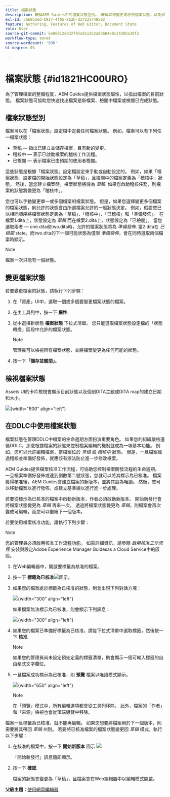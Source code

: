 ```yaml
---
title: 檔案狀態
description: 瞭解AEM Guides中的檔案狀態型別。 瞭解如何變更或檢視檔案狀態，以及如何在DDLC中使用檔案狀態。
exl-id: 3a68b2ed-b917-4f05-8b2b-d2722a740502
feature: Authoring, Features of Web Editor, Document State
role: User
source-git-commit: be06612d832785a91a3b2a89b84e0c2438ba30f2
workflow-type: tm+mt
source-wordcount: '936'
ht-degree: 0%

---
```


# 檔案狀態 {#id1821HC00URO}

為了管理檔案的整備程度，AEM Guides提供檔案狀態屬性，以指出檔案的目前狀態。 檔案狀態可協助您快速找出檔案是新檔案、檢閱中檔案或檢閱已完成狀態。

## 檔案狀態型別

檔案可以在「檔案狀態」設定檔中定義任何檔案狀態。 例如，檔案可以有下列任一檔案狀態：

- 草稿 — 指出已建立並儲存檔案，且有新的變更。
- 稽核中 — 表示已啟動檔案的稽核工作流程。
- 已檢閱 — 表示檔案已由預期的使用者檢閱。

這些狀態是根據「檔案狀態」設定檔設定來手動或自動設定的。 例如，如果「檔案狀態」設定檔的開始狀態設定為「草稿」，且檢閱中的檔案定義為「稽核中」狀態。 然後，當您建立檔案時，檔案狀態將設為 *草稿*. 如果您啟動稽核任務，則檔案的狀態將變更為「稽核中」。

您也可以手動變更單一或多個檔案的檔案狀態。 但是，如果您選擇變更多個檔案的檔案狀態，則允許的狀態會由所選檔案允許的一般狀態決定。 例如，假設您已以相同順序將檔案狀態定義為「草稿」、「稽核中」、「已稽核」和「準備發佈」。 在檔案1.dita上，狀態設定為 *草稿* 而在檔案2.dita上，狀態設定為「已檢閱」。 當您選取兩者 — one.dita和two.dita時，允許的檔案狀態將為 *準備發佈*. 當2.dita在 *已檢閱* state，而two.dita的下一個可能狀態為僅限 *準備發佈*，會在同時選取兩個檔案時顯示。

>[!NOTE]
>
> 檔案一次只能有一個狀態。

## 變更檔案狀態

若要變更檔案的狀態，請執行下列步驟：

1. 在「資產」UI中，選取一個或多個要變更檔案狀態的檔案。
1. 在主工具列中，按一下 **屬性**.
1. 從中選擇新狀態 **檔案狀態** 下拉式清單。 您只能選取檔案狀態設定檔的「狀態轉換」區段中允許的檔案狀態。

   >[!NOTE]
   >
   >管理員可以檢視所有檔案狀態，並將檔案變更為任何可能的狀態。

1. 按一下&#x200B;**「儲存並關閉」**。

## 檢視檔案狀態

Assets UI的卡片檢視會顯示目前狀態以及個別DITA主題或DITA map的建立日期和大小。

![](images/document_state.png){width="800" align="left"}

## 在DDLC中使用檔案狀態

檔案狀態在管理DDLC中檔案的生命週期方面扮演重要角色。 如果您的組織嚴格遵循DDLC，那麼根據檔案的狀態來控制檔案編輯的機制就成為一項基本功能。 例如，您可以允許編輯檔案，當檔案位於 *草稿* 或 *稽核中* 狀態。 但是，一旦檔案經過稽核並準備好發佈，就應該有辦法防止進一步修改檔案。

AEM Guides提供檔案核准工作流程，可協助您控制檔案開發流程的生命週期。 一旦檔案準備好發佈或達到倒數第二號狀態，您就可以將其標示為已核准。 檔案獲得核准後，AEM Guides會建立檔案的新版本，並將其設為唯讀。 然後，您可以移動檔案以進行發佈，或建立基準線以進行進一步處理。

若要從標示為已核准的檔案中啟動新版本，作者必須啟動新版本。 開始新發行會將檔案狀態變更為 *草稿* 再來一次。 透過將檔案狀態變更為 *草稿*，則檔案會再次變成可編輯，而您可以繼續下一個版本。

若要使用檔案核准功能，請執行下列步驟：

>[!NOTE]
>
> 您的管理員必須啟用核准工作流程功能。 如需詳細資訊，請參閱 *啟用核准工作流程* 安裝與設定Adobe Experience Manager Guidesas a Cloud Service中的區段。

1. 在Web編輯器中，開啟要標籤為核准的檔案。

1. 按一下 **標籤為已核准**![](images/mark_approve_icon.svg)&#x200B;圖示。

1. 如果您的檔案處於標籤為已核准的狀態，則會出現下列對話方塊：

   ![](images/mark-approved-correct-state.png){width="300" align="left"}

   如果檔案無法標示為已核准，則會顯示下列訊息：

   ![](images/mark-approved-incorrect-state.png){width="300" align="left"}

1. 如果您的檔案已準備好標籤為已核准，請從下拉式清單中選取標籤，然後按一下 **核准**.

   >[!NOTE]
   >
   > 如果您的管理員尚未設定預先定義的標籤清單，則會顯示一個可輸入標籤的自由格式文字欄位。

1. 一旦檔案成功標示為已核准，則 **預覽** 檔案以唯讀模式顯示。

   ![](images/approved-doc-read-only.png){width="650" align="left"}

   >[!NOTE]
   >
   > 在「預覽」模式中，所有編輯選項都會從工具列移除。 此外，檔案的「作者」和「來源」檢視也會從頂端導覽中移除。


檔案一旦標籤為已核准，就不能再編輯。 如果您想要將檔案用於下一個版本，則需要將其帶回 *草稿* 州別。 若要將已核准檔案的檔案狀態變更回 *草稿* 模式，執行以下步驟：

1. 在核准的檔案中，按一下 **開始新版本** 圖示 ![](images/approved-restart-draft-mode-icon.svg).

   「開始新發行」訊息隨即顯示。

1. 按一下 **確認**.

   檔案的狀態會變更為「草稿」，且檔案會在Web編輯器中以編輯模式開啟。


**父級主題：**[&#x200B;使用網頁編輯器](web-editor.md)
